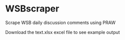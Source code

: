 # WSBscraper
Scrape WSB daily discussion comments using PRAW

Download the text.xlsx excel file to see example output
